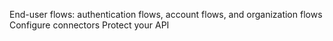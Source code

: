 <Url href="/end-user-flows"> End-user flows: authentication flows, account flows, and organization flows </Url>
<Url href="/connectors"> Configure connectors </Url>
<Url href="/authorization/api-resources/protect-your-api"> Protect your API </Url>
